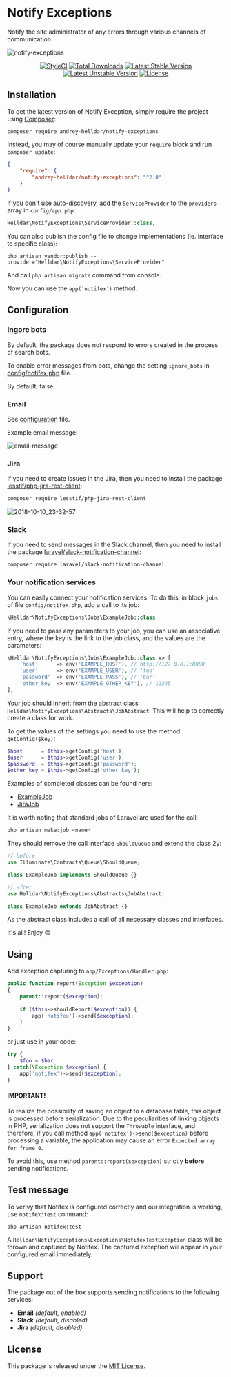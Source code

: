 # Notify Exceptions

Notify the site administrator of any errors through various channels of communication.

![notify-exceptions](https://user-images.githubusercontent.com/10347617/46622131-2424e080-cb32-11e8-8381-b98f2465191a.png)

<p align="center">
    <a href="https://styleci.io/repos/152111546"><img src="https://styleci.io/repos/152111546/shield" alt="StyleCI" /></a>
    <a href="https://packagist.org/packages/andrey-helldar/notify-exceptions"><img src="https://img.shields.io/packagist/dt/andrey-helldar/notify-exceptions.svg?style=flat-square" alt="Total Downloads" /></a>
    <a href="https://packagist.org/packages/andrey-helldar/notify-exceptions"><img src="https://poser.pugx.org/andrey-helldar/notify-exceptions/v/stable?format=flat-square" alt="Latest Stable Version" /></a>
    <a href="https://packagist.org/packages/andrey-helldar/notify-exceptions"><img src="https://poser.pugx.org/andrey-helldar/notify-exceptions/v/unstable?format=flat-square" alt="Latest Unstable Version" /></a>
    <a href="LICENSE"><img src="https://poser.pugx.org/andrey-helldar/notify-exceptions/license?format=flat-square" alt="License" /></a>
</p>


## Installation

To get the latest version of Notify Exception, simply require the project using [Composer](https://getcomposer.org):

```
composer require andrey-helldar/notify-exceptions
```

Instead, you may of course manually update your `require` block and run `composer update`:

```json
{
    "require": {
        "andrey-helldar/notify-exceptions": "^2.0"
    }
}
```

If you don't use auto-discovery, add the `ServiceProvider` to the `providers` array in `config/app.php`:

```php
Helldar\NotifyExceptions\ServiceProvider::class,
```

You can also publish the config file to change implementations (ie. interface to specific class):

```
php artisan vendor:publish --provider="Helldar\NotifyExceptions\ServiceProvider"
```

And call `php artisan migrate` command from console. 

Now you can use the `app('notifex')` method.


## Configuration

### Ingore bots

By default, the package does not respond to errors created in the process of search bots.

To enable error messages from bots, change the setting `ignore_bots` in [config/notifex.php](src/config/notifex.php) file.

By default, false.


### Email

See [configuration](src/config/notifex.php) file.

Example email message:

![email-message](https://user-images.githubusercontent.com/10347617/53572196-c003c700-3b7b-11e9-93e0-bff5aab01078.png)


### Jira

If you need to create issues in the Jira, then you need to install the package [lesstif/php-jira-rest-client](https://github.com/lesstif/php-jira-rest-client):
```bash
composer require lesstif/php-jira-rest-client
```

![2018-10-10_23-32-57](https://user-images.githubusercontent.com/10347617/46765597-187b1a80-cce8-11e8-91c4-ca2fffad88ff.png)


### Slack

If you need to send messages in the Slack channel, then you need to install the package [laravel/slack-notification-channel](https://packagist.org/packages/laravel/slack-notification-channel):
```bash
composer require laravel/slack-notification-channel
```


### Your notification services

You can easily connect your notification services. To do this, in block `jobs` of file `config/notifex.php`, add a call to its job:
```php
\Helldar\NotifyExceptions\Jobs\ExampleJob::class
```

If you need to pass any parameters to your job, you can use an associative entry, where the key is the link to the job class, and the values are the parameters:
```php
\Helldar\NotifyExceptions\Jobs\ExampleJob::class => [
    'host'      => env('EXAMPLE_HOST'), // http://127.0.0.1:8080
    'user'      => env('EXAMPLE_USER'), // 'foo'
    'password'  => env('EXAMPLE_PASS'), // 'bar'
    'other_key' => env('EXAMPLE_OTHER_KEY'), // 12345
],
```

Your job should inherit from the abstract class `Helldar\NotifyExceptions\Abstracts\JobAbstract`. This will help to correctly create a class for work.

To get the values of the settings you need to use the method `getConfig($key)`:
```php
$host      = $this->getConfig('host');
$user      = $this->getConfig('user');
$password  = $this->getConfig('password');
$other_key = $this->getConfig('other_key');
```

Examples of completed classes can be found here:
* [ExampleJob](src/Jobs/ExampleJob.php)
* [JiraJob](src/Jobs/JiraJob.php)

It is worth noting that standard jobs of Laravel are used for the call:
```bash
php artisan make:job <name>
```

They should remove the call interface `ShouldQueue` and extend the class 2y:
```php
// before
use Illuminate\Contracts\Queue\ShouldQueue;

class ExampleJob implements ShouldQueue {}

// after
use Helldar\NotifyExceptions\Abstracts\JobAbstract;

class ExampleJob extends JobAbstract {}
```

As the abstract class includes a call of all necessary classes and interfaces.

It's all! Enjoy 😊


## Using

Add exception capturing to `app/Exceptions/Handler.php`:

```php
public function report(Exception $exception)
{
    parent::report($exception);
    
    if ($this->shouldReport($exception)) {
        app('notifex')->send($exception);
    }
}
```

or just use in your code:
```php
try {
    $foo = $bar
} catch(\Exception $exception) {
    app('notifex')->send($exception);
}
```

#### **IMPORTANT!**
To realize the possibility of saving an object to a database table, this object is processed before serialization.
Due to the peculiarities of linking objects in PHP, serialization does not support the `Throwable` interface, and therefore, if you call method `app('notifex')->send($exception)` before processing a variable, the application may cause an error `Expected array for frame 0`.

To avoid this, use method `parent::report($exception)` strictly **before** sending notifications.


## Test message

To verivy that Notifex is configured correctly and our integration is working, use `notifex:test` command:
```
php artisan notifex:test
```

A `Helldar\NotifyExceptions\Exceptions\NotifexTestException` class will be thrown and captured by Notifex. The captured exception will appear in your configured email immediately.


## Support

The package out of the box supports sending notifications to the following services:
* **Email** _(default, enabled)_
* **Slack** _(default, disabled)_
* **Jira** _(default, disabled)_


## License

This package is released under the [MIT License](LICENSE).
